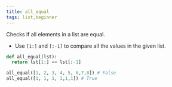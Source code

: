 ```yaml
---
title: all_equal
tags: list,beginner
---
```


Checks if all elements in a list are equal.

- Use `[1:]` and `[:-1]` to compare all the values in the given list.

```py
def all_equal(lst):
  return lst[1:] == lst[:-1]
```

```py
all_equal([1, 2, 3, 4, 5, 6,7,8]) # False
all_equal([1, 1, 1, 1,1,1]) # True
```
